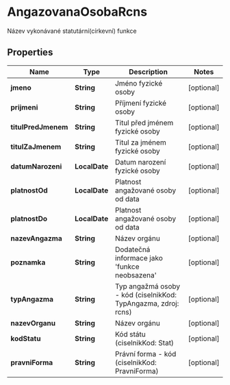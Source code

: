 

# AngazovanaOsobaRcns

Název vykonávané statutární(církevní) funkce 

## Properties

| Name | Type | Description | Notes |
|------------ | ------------- | ------------- | -------------|
|**jmeno** | **String** | Jméno fyzické osoby |  [optional] |
|**prijmeni** | **String** | Příjmení fyzické osoby |  [optional] |
|**titulPredJmenem** | **String** | Titul před jménem fyzické osoby  |  [optional] |
|**titulZaJmenem** | **String** | Titul za jménem fyzické osoby |  [optional] |
|**datumNarozeni** | **LocalDate** | Datum narození fyzické osoby |  [optional] |
|**platnostOd** | **LocalDate** | Platnost angažované osoby od data |  [optional] |
|**platnostDo** | **LocalDate** | Platnost angažované osoby od data |  [optional] |
|**nazevAngazma** | **String** | Název orgánu |  [optional] |
|**poznamka** | **String** | Dodatečná informace jako &#39;funkce neobsazena&#39; |  [optional] |
|**typAngazma** | **String** | Typ angažmá osoby  - kód (ciselnikKod: TypAngazma, zdroj: rcns)  |  [optional] |
|**nazevOrganu** | **String** | Název orgánu |  [optional] |
|**kodStatu** | **String** | Kód státu  (ciselnikKod: Stat)  |  [optional] |
|**pravniForma** | **String** | Právní forma - kód (ciselnikKod: PravniForma)  |  [optional] |



